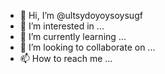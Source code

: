 - 👋 Hi, I’m @ultsydoyoysoysugf
- 👀 I’m interested in ...
- 🌱 I’m currently learning ...
- 💞️ I’m looking to collaborate on ...
- 📫 How to reach me ...

<!----q98769import turtle  #弹窗

ultsydoyoysoysugf/ultsydoyoysoysugf is a ✨ special ✨ repository because its `README.md` (this file) appears on your GitHub profile.
You can click the Preview link to take a look at your changes.
--->
